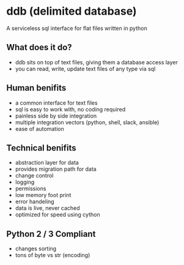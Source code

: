 # ddb (delimited database)

 A serviceless sql interface for flat files written in python

## What does it do?

- ddb sits on top of text files, giving them a database access layer
- you can read, write, update text files of any type via sql

## Human benifits

- a common interface for text files
- sql is easy to work with, no coding required
- painless side by side integration
- multiple integration vectors (python, shell, slack, ansible)
- ease of automation

## Technical benifits

- abstraction layer for data
- provides migration path for data
- change control
- logging
- permissions
- low memory foot print
- error handeling
- data is live, never cached
- optimized for speed using cython


## Python 2 / 3 Compliant
- changes sorting
- tons of byte vs str (encoding)
